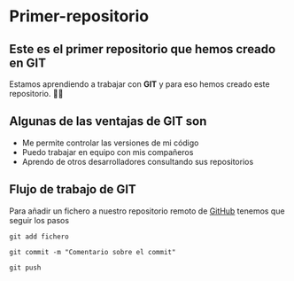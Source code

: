 # Primer-repositorio

## Este es el primer repositorio que hemos creado en GIT
Estamos aprendiendo a trabajar con **GIT** y para eso hemos creado este repositorio. :student: 

## Algunas de las ventajas de GIT son
 - Me permite controlar las versiones de mi código
 - Puedo trabajar en equipo con mis compañeros
 - Aprendo de otros desarrolladores consultando sus repositorios

 ## Flujo de trabajo de GIT
 Para añadir un fichero a nuestro repositorio remoto de [GitHub](https://github.com/) tenemos que seguir los pasos

```
git add fichero

```
```
git commit -m "Comentario sobre el commit"

```
```
git push
```
